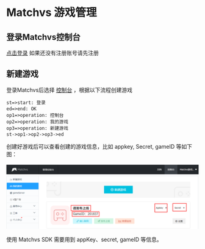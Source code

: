 # Matchvs 游戏管理

## 登录Matchvs控制台

[点击登录](http://www.matchvs.com/login) 如果还没有注册账号请先注册

## 新建游戏

登录Matchvs后选择 [控制台](http://www.matchvs.com/manage/gameContentList) ，根据以下流程创建游戏

```flow
st=>start: 登录
ed=>end: OK
op1=>operation: 控制台
op2=>operation: 我的游戏
op3=>operation: 新建游戏
st->op1->op2->op3->ed

```

创建好游戏后可以查看创建的游戏信息，比如 appkey, Secret, gameID 等如下图：

![](Matchvs管理img/Matchvs_use1.png)

使用 Matchvs SDK 需要用到 appKey、secret, gameID 等信息。


